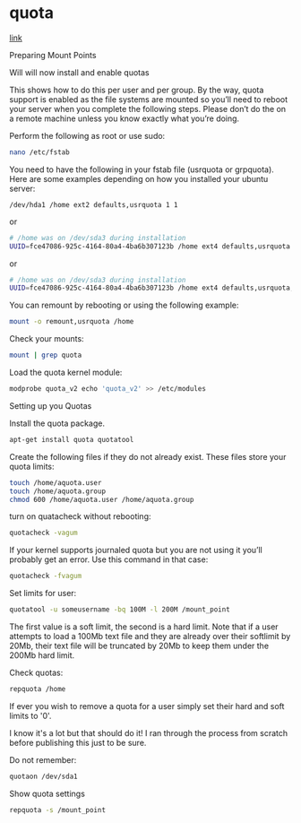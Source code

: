 # quota

[link](https://serverfault.com/questions/37737/quotas-in-vsftpd)

Preparing Mount Points

Will will now install and enable quotas

This shows how to do this per user and per group. By the way, quota support is enabled as the file systems are mounted so you’ll need to reboot your server when you complete the following steps. Please don’t do the on a remote machine unless you know exactly what you’re doing.

Perform the following as root or use sudo:

```bash
nano /etc/fstab
```

You need to have the following in your fstab file (usrquota or grpquota). Here are some examples depending on how you installed your ubuntu server:

```
/dev/hda1 /home ext2 defaults,usrquota 1 1
```

or

```bash
# /home was on /dev/sda3 during installation
UUID=fce47086-925c-4164-80a4-4ba6b307123b /home ext4 defaults,usrquota 0 2
```

or

```bash
# /home was on /dev/sda3 during installation
UUID=fce47086-925c-4164-80a4-4ba6b307123b /home ext4 defaults,usrquota,grpquota 0 2
```

You can remount by rebooting or using the following example:

```bash
mount -o remount,usrquota /home
```

Check your mounts:

```bash
mount | grep quota
```

Load the quota kernel module:

```bash
modprobe quota_v2 echo 'quota_v2' >> /etc/modules
```

Setting up you Quotas

Install the quota package.

```bash
apt-get install quota quotatool
```

Create the following files if they do not already exist. These files store your quota limits:

```bash
touch /home/aquota.user
touch /home/aquota.group
chmod 600 /home/aquota.user /home/aquota.group
```

turn on quatacheck without rebooting:

```bash
quotacheck -vagum
```

If your kernel supports journaled quota but you are not using it you’ll probably get an error. Use this command in that case:

```bash
quotacheck -fvagum
```

Set limits for user:

```bash
quotatool -u someusername -bq 100M -l 200M /mount_point
```

The first value is a soft limit, the second is a hard limit. Note that if a user attempts to load a 100Mb text file and they are already over their softlimit by 20Mb, their text file will be truncated by 20Mb to keep them under the 200Mb hard limit.

Check quotas:

```bash
repquota /home
```

If ever you wish to remove a quota for a user simply set their hard and soft limits to '0'.

I know it's a lot but that should do it! I ran through the process from scratch before publishing this just to be sure.

<p class="callout info">Do not remember:</p>

```bash
quotaon /dev/sda1
```

Show quota settings

```bash
repquota -s /mount_point
```
